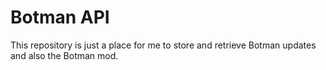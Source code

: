 # Botman API

This repository is just a place for me to store and retrieve Botman updates and also the Botman mod.